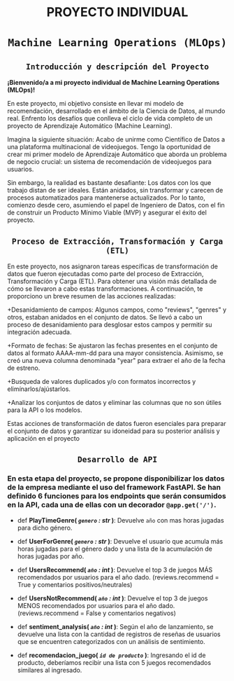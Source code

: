 # <h1 align=center> **PROYECTO INDIVIDUAL** </h1>
# <h1 align=center>**`Machine Learning Operations (MLOps)`**</h1>
<p align="center">


## <h2 align=center>**`Introducción y descripción del Proyecto`**</h2>

**¡Bienvenido/a a mi proyecto individual de Machine Learning Operations (MLOps)!**

En este proyecto, mi objetivo consiste en llevar mi modelo de recomendación, desarrollado en el ámbito de la Ciencia de Datos, al mundo real. Enfrento los desafíos que conlleva el ciclo de vida completo de un proyecto de Aprendizaje Automático (Machine Learning).

Imagina la siguiente situación: Acabo de unirme como Científico de Datos a una plataforma multinacional de videojuegos. Tengo la oportunidad de crear mi primer modelo de Aprendizaje Automático que aborda un problema de negocio crucial: un sistema de recomendación de videojuegos para usuarios.

Sin embargo, la realidad es bastante desafiante: Los datos con los que trabajo distan de ser ideales. Están anidados, sin transformar y carecen de procesos automatizados para mantenerse actualizados. Por lo tanto, comienzo desde cero, asumiendo el papel de Ingeniero de Datos, con el fin de construir un Producto Mínimo Viable (MVP) y asegurar el éxito del proyecto.


## <h2 align=center>**`Proceso de Extracción, Transformación y Carga (ETL)`** </h2>


En este proyecto, nos asignaron tareas específicas de transformación de datos que fueron ejecutadas como parte del proceso de Extracción, Transformación y Carga (ETL). Para obtener una visión más detallada de cómo se llevaron a cabo estas transformaciones. A continuación, te proporciono un breve resumen de las acciones realizadas:

+Desanidamiento de campos: Algunos campos, como "reviews", "genres" y otros, estaban anidados en el conjunto de datos. Se llevó a cabo un proceso de desanidamiento para desglosar estos campos y permitir su integración adecuada.

+Formato de fechas: Se ajustaron las fechas presentes en el conjunto de datos al formato AAAA-mm-dd para una mayor consistencia. Asimismo, se creó una nueva columna denominada "year" para extraer el año de la fecha de estreno.

+Busqueda de valores duplicados y/o con formatos incorrectos y elimínarlos/ajústarlos.

+Analizar los conjuntos de datos y eliminar las columnas que no son útiles para la API o los modelos.

Estas acciones de transformación de datos fueron esenciales para preparar el conjunto de datos y garantizar su idoneidad para su posterior análisis y aplicación en el proyecto

## <h2 align=center> **`Desarrollo de API`**</h2>

### En esta etapa del proyecto, se propone disponibilizar los datos de la empresa mediante el uso del framework FastAPI. Se han definido 6 funciones para los endpoints que serán consumidos en la API, cada una de ellas con un decorador `@app.get('/')`.

+ def **PlayTimeGenre( *`genero` : str* )**:
    Devuelve `año` con mas horas jugadas para dicho género.

+ def **UserForGenre( *`genero` : str* )**:
    Devuelve el usuario que acumula más horas jugadas para el género dado y una lista de la acumulación de horas jugadas por año.

+ def **UsersRecommend( *`año` : int* )**:
   Devuelve el top 3 de juegos MÁS recomendados por usuarios para el año dado. (reviews.recommend = True y comentarios positivos/neutrales)

+ def **UsersNotRecommend( *`año` : int* )**:
   Devuelve el top 3 de juegos MENOS recomendados por usuarios para el año dado. (reviews.recommend = False y comentarios negativos)

+ def **sentiment_analysis( *`año` : int* )**:
    Según el año de lanzamiento, se devuelve una lista con la cantidad de registros de reseñas de usuarios que se encuentren categorizados con un análisis de sentimiento.

+ def **recomendacion_juego( *`id de producto`* )**:
    Ingresando el id de producto, deberíamos recibir una lista con 5 juegos recomendados similares al ingresado.
